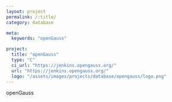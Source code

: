 ```yaml
---
layout: project
permalink: /:title/
category: database

meta:
  keywords: "openGauss"

project:
  title: "openGauss"
  type: "C"
  ci_url: "https://jenkins.opengauss.org/"
  url: "https://jenkins.opengauss.org/"
  logo: "/assets/images/projects/database/opengauss/logo.png"
---
```


<p>openGauss</p>
